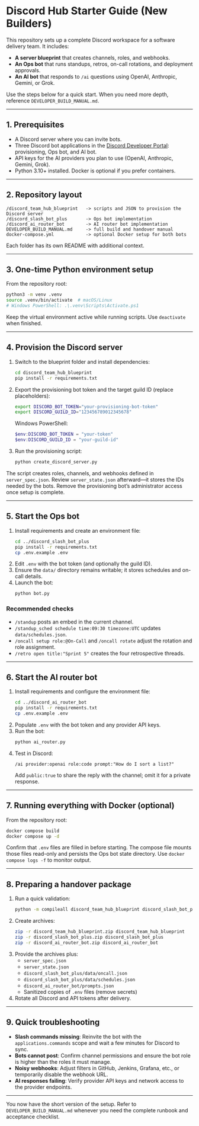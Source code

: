 # Discord Hub Starter Guide (New Builders)

This repository sets up a complete Discord workspace for a software delivery team. It includes:

- **A server blueprint** that creates channels, roles, and webhooks.
- **An Ops bot** that runs standups, retros, on-call rotations, and deployment approvals.
- **An AI bot** that responds to `/ai` questions using OpenAI, Anthropic, Gemini, or Grok.

Use the steps below for a quick start. When you need more depth, reference `DEVELOPER_BUILD_MANUAL.md`.

---

## 1. Prerequisites

- A Discord server where you can invite bots.
- Three Discord bot applications in the [Discord Developer Portal](https://discord.com/developers/applications): provisioning, Ops bot, and AI bot.
- API keys for the AI providers you plan to use (OpenAI, Anthropic, Gemini, Grok).
- Python 3.10+ installed. Docker is optional if you prefer containers.

---

## 2. Repository layout

```
/discord_team_hub_blueprint   -> scripts and JSON to provision the Discord server
/discord_slash_bot_plus       -> Ops bot implementation
/discord_ai_router_bot        -> AI router bot implementation
DEVELOPER_BUILD_MANUAL.md     -> full build and handover manual
docker-compose.yml            -> optional Docker setup for both bots
```

Each folder has its own README with additional context.

---

## 3. One-time Python environment setup

From the repository root:

```bash
python3 -m venv .venv
source .venv/bin/activate  # macOS/Linux
# Windows PowerShell: .\.venv\Scripts\Activate.ps1
```

Keep the virtual environment active while running scripts. Use `deactivate` when finished.

---

## 4. Provision the Discord server

1. Switch to the blueprint folder and install dependencies:
   ```bash
   cd discord_team_hub_blueprint
   pip install -r requirements.txt
   ```
2. Export the provisioning bot token and the target guild ID (replace placeholders):
   ```bash
   export DISCORD_BOT_TOKEN="your-provisioning-bot-token"
   export DISCORD_GUILD_ID="123456789012345678"
   ```
   Windows PowerShell:
   ```powershell
   $env:DISCORD_BOT_TOKEN = "your-token"
   $env:DISCORD_GUILD_ID = "your-guild-id"
   ```
3. Run the provisioning script:
   ```bash
   python create_discord_server.py
   ```

The script creates roles, channels, and webhooks defined in `server_spec.json`. Review `server_state.json` afterward—it stores the IDs needed by the bots. Remove the provisioning bot’s administrator access once setup is complete.

---

## 5. Start the Ops bot

1. Install requirements and create an environment file:
   ```bash
   cd ../discord_slash_bot_plus
   pip install -r requirements.txt
   cp .env.example .env
   ```
2. Edit `.env` with the bot token (and optionally the guild ID).
3. Ensure the `data/` directory remains writable; it stores schedules and on-call details.
4. Launch the bot:
   ```bash
   python bot.py
   ```

### Recommended checks
- `/standup` posts an embed in the current channel.
- `/standup_sched schedule time:09:30 timezone:UTC` updates `data/schedules.json`.
- `/oncall setup role:@On-Call` and `/oncall rotate` adjust the rotation and role assignment.
- `/retro open title:"Sprint 5"` creates the four retrospective threads.

---

## 6. Start the AI router bot

1. Install requirements and configure the environment file:
   ```bash
   cd ../discord_ai_router_bot
   pip install -r requirements.txt
   cp .env.example .env
   ```
2. Populate `.env` with the bot token and any provider API keys.
3. Run the bot:
   ```bash
   python ai_router.py
   ```
4. Test in Discord:
   ```
   /ai provider:openai role:code prompt:"How do I sort a list?"
   ```
   Add `public:true` to share the reply with the channel; omit it for a private response.

---

## 7. Running everything with Docker (optional)

From the repository root:

```bash
docker compose build
docker compose up -d
```

Confirm that `.env` files are filled in before starting. The compose file mounts those files read-only and persists the Ops bot state directory. Use `docker compose logs -f` to monitor output.

---

## 8. Preparing a handover package

1. Run a quick validation:
   ```bash
   python -m compileall discord_team_hub_blueprint discord_slash_bot_plus discord_ai_router_bot
   ```
2. Create archives:
   ```bash
   zip -r discord_team_hub_blueprint.zip discord_team_hub_blueprint
   zip -r discord_slash_bot_plus.zip discord_slash_bot_plus
   zip -r discord_ai_router_bot.zip discord_ai_router_bot
   ```
3. Provide the archives plus:
   - `server_spec.json`
   - `server_state.json`
   - `discord_slash_bot_plus/data/oncall.json`
   - `discord_slash_bot_plus/data/schedules.json`
   - `discord_ai_router_bot/prompts.json`
   - Sanitized copies of `.env` files (remove secrets)
4. Rotate all Discord and API tokens after delivery.

---

## 9. Quick troubleshooting

- **Slash commands missing**: Reinvite the bot with the `applications.commands` scope and wait a few minutes for Discord to sync.
- **Bots cannot post**: Confirm channel permissions and ensure the bot role is higher than the roles it must manage.
- **Noisy webhooks**: Adjust filters in GitHub, Jenkins, Grafana, etc., or temporarily disable the webhook URL.
- **AI responses failing**: Verify provider API keys and network access to the provider endpoints.

---

You now have the short version of the setup. Refer to `DEVELOPER_BUILD_MANUAL.md` whenever you need the complete runbook and acceptance checklist.
